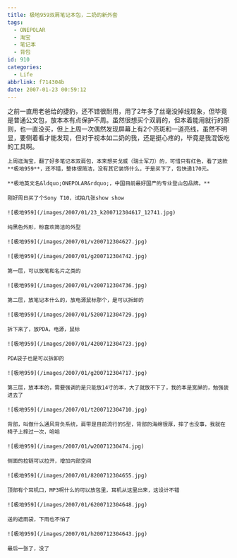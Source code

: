 ```yaml
---
title: 极地959双肩笔记本包，二奶的新外套
tags:
  - ONEPOLAR
  - 淘宝
  - 笔记本
  - 背包
id: 910
categories:
  - Life
abbrlink: f714304b
date: 2007-01-23 00:59:12
---
```


之前一直用老爸给的捷豹，还不错很耐用，用了2年多了丝毫没掉线现象，但毕竟是普通公文包，放本本有点保护不周。虽然很想买个双肩的，但本着能用就行的原则，也一直没买，但上上周一次偶然发现屏幕上有2个亮斑和一道亮线，虽然不明显，要侧着看才能发现，但对于视本如二奶的我，还是挺心疼的，毕竟是我混饭吃的工具啊。

	上周逛淘宝，翻了好多笔记本双肩包，本来想买戈威（瑞士军刀）的，可惜只有红色，看了这款**极地959**，还不错，整体很简洁，没有其它装饰什么，于是买下了，包快递170元。

	**极地英文名&ldquo;ONEPOLAR&rdquo;，中国目前最好国产的专业登山包品牌。**

	刚好周日买了个Sony T10，试拍几张show show

	![极地959](/images/2007/01/23_k200712304617_12741.jpg)

	纯黑色外形，粉喜欢简洁的外型

	![极地959](/images/2007/01/v200712304627.jpg)

	![极地959](/images/2007/01/g200712304742.jpg)

	第一层，可以放笔和名片之类的

	![极地959](/images/2007/01/v200712304736.jpg)

	第二层，放笔记本什么的，放电源鼠标那个，是可以拆卸的

	![极地959](/images/2007/01/5200712304729.jpg)

	拆下来了，放PDA，电源，鼠标

	![极地959](/images/2007/01/4200712304723.jpg)

	PDA袋子也是可以拆卸的

	![极地959](/images/2007/01/g200712304717.jpg)

	第三层，放本本的，需要强调的是只能放14寸的本，大了就放不下了，我的本是宽屏的，勉强装进去了

	![极地959](/images/2007/01/t200712304710.jpg)

	背部，叫做什么通风背负系统，肩带是目前流行的S型，背部的海绵很厚，摔了也没事，我就在椅子上摔过一次，哈哈

	![极地959](/images/2007/01/w20071230474.jpg)

	侧面的拉链可以拉开，增加内部空间

	![极地959](/images/2007/01/8200712304655.jpg)

	顶部有个耳机口，MP3啊什么的可以放包里，耳机从这里出来，这设计不错

	![极地959](/images/2007/01/6200712304648.jpg)

	送的遮雨袋，下雨也不怕了

	![极地959](/images/2007/01/h200712304643.jpg)

	最后一张了，没了